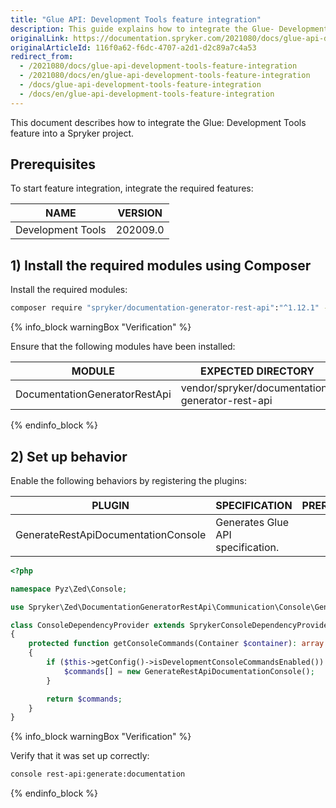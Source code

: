 ```yaml
---
title: "Glue API: Development Tools feature integration"
description: This guide explains how to integrate the Glue- Development Tools feature into a Spryker project.
originalLink: https://documentation.spryker.com/2021080/docs/glue-api-development-tools-feature-integration
originalArticleId: 116f0a62-f6dc-4707-a2d1-d2c89a7c4a53
redirect_from:
  - /2021080/docs/glue-api-development-tools-feature-integration
  - /2021080/docs/en/glue-api-development-tools-feature-integration
  - /docs/glue-api-development-tools-feature-integration
  - /docs/en/glue-api-development-tools-feature-integration
---
```


This document describes how to integrate the Glue: Development Tools feature into a Spryker project.

## Prerequisites
To start feature integration, integrate the required features:

| NAME | VERSION |
|-|-|
| Development Tools | 202009.0 |

## 1) Install the required modules using Composer
Install the required modules:
```bash
composer require "spryker/documentation-generator-rest-api":"^1.12.1" --update-with-dependencies
```

{% info_block warningBox "Verification" %}

Ensure that the following modules have been installed:

| MODULE | EXPECTED DIRECTORY |
|-|-|
| DocumentationGeneratorRestApi | vendor/spryker/documentation-generator-rest-api |


{% endinfo_block %}

## 2) Set up behavior
Enable the following behaviors by registering the plugins:

| PLUGIN | SPECIFICATION | PREREQUISITES | NAMESPACE |
|-|-|-|-|
| GenerateRestApiDocumentationConsole  | Generates Glue API specification. |   | Spryker\Zed\DocumentationGeneratorRestApi\Communication\Console\ |

```php
<?php

namespace Pyz\Zed\Console;

use Spryker\Zed\DocumentationGeneratorRestApi\Communication\Console\GenerateRestApiDocumentationConsole;

class ConsoleDependencyProvider extends SprykerConsoleDependencyProvider
{
    protected function getConsoleCommands(Container $container): array
    {
        if ($this->getConfig()->isDevelopmentConsoleCommandsEnabled()) {
            $commands[] = new GenerateRestApiDocumentationConsole();
        }

        return $commands;
    }
}
```

{% info_block warningBox "Verification" %}

Verify that it was set up correctly:
```bash
console rest-api:generate:documentation
```

{% endinfo_block %}
